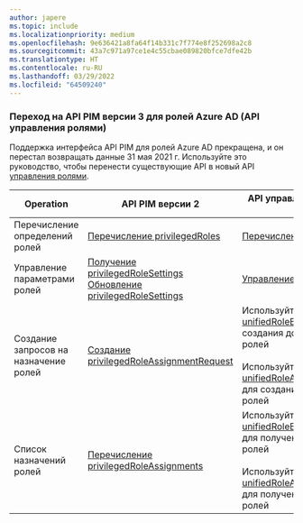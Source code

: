 ```yaml
---
author: japere
ms.topic: include
ms.localizationpriority: medium
ms.openlocfilehash: 9e636421a8fa64f14b331c7f774e8f252698a2c8
ms.sourcegitcommit: 43a7c971a97ce1e4c55cbae089820bfce7dfe42b
ms.translationtype: HT
ms.contentlocale: ru-RU
ms.lasthandoff: 03/29/2022
ms.locfileid: "64509240"
---
```

<!-- markdownlint-disable MD041-->

### <a name="migrate-to-pim-v3-api-for-azure-ad-roles-role-management-apis"></a>Переход на API PIM версии 3 для ролей Azure AD (API управления ролями)

Поддержка интерфейса API PIM для ролей Azure AD прекращена, и он перестал возвращать данные 31 мая 2021 г. Используйте это руководство, чтобы перенести существующие API в новый API [управления ролями](/graph/api/resources/rolemanagement?view=graph-rest-beta&preserve-view=true).

| Operation | API PIM версии 2 | API управления ролями (PIM версии 3) |
| --------- | ------------ | -------------- |
| Перечисление определений ролей | [Перечисление privilegedRoles](/graph/api/privilegedrole-list) | [Перечисление unifiedRoleDefinitions](/graph/api/rbacapplication-list-roledefinitions) |
| Управление параметрами ролей | [Получение privilegedRoleSettings](/graph/api/privilegedrolesettings-get)<br/>[Обновление privilegedRoleSettings](/graph/api/privilegedrolesettings-update) | [Управление политиками](/graph/api/unifiedrolemanagementpolicy-list)
| Создание запросов на назначение ролей | [Создание privilegedRoleAssignmentRequest](/graph/api/privilegedroleassignmentrequest-post) | Используйте [создание unifiedRoleEligibilityScheduleRequest](/graph/api/unifiedroleeligibilityschedulerequest-post-unifiedroleeligibilityschedulerequests) для создания допустимых назначений ролей<br/><br/>Используйте [создание unifiedRoleAssignmentScheduleRequest](/graph/api/unifiedroleassignmentschedulerequest-post-unifiedroleassignmentschedulerequests) для создания активных назначений ролей |
| Список назначений ролей | [Перечисление privilegedRoleAssignments](/graph/api/privilegedroleassignment-list) | Используйте [перечисление unifiedRoleEligibilityScheduleInstances](/graph/api/unifiedroleeligibilityscheduleinstance-list) для получения допустимых назначений ролей<br/><br/>Используйте [перечисление unifiedRoleAssignmentScheduleInstances](/graph/api/unifiedroleassignmentscheduleinstance-list) для получения активных назначений ролей |